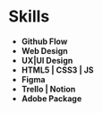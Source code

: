 # Skills

  - **Github Flow**
  - **Web Design**
  - **UX|UI Design**
  - **HTML5 | CSS3 | JS**
  - **Figma**
  - **Trello | Notion**
  - **Adobe Package**
